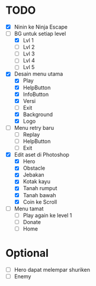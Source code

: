 # TODO

- [x] Ninin ke Ninja Escape 
- [ ] BG untuk setiap level
  - [x] Lvl 1
  - [ ] Lvl 2
  - [ ] Lvl 3
  - [ ] Lvl 4
  - [ ] Lvl 5
- [x] Desain menu utama
  - [x] Play
  - [x] HelpButton
  - [x] InfoButton
  - [x] Versi
  - [ ] Exit
  - [x] Background
  - [x] Logo
- [ ] Menu retry baru
  - [ ] Replay
  - [ ] HelpButton
  - [ ] Exit
- [x] Edit aset di Photoshop
  - [x] Hero
  - [x] Obstacle
  - [x] Jebakan
  - [x] Kotak kayu
  - [x] Tanah rumput
  - [x] Tanah bawah
  - [x] Coin ke Scroll
- [ ] Menu tamat
  - [ ] Play again ke level 1
  - [ ] Donate
  - [ ] Home

# Optional

- [ ] Hero dapat melempar shuriken
- [ ] Enemy